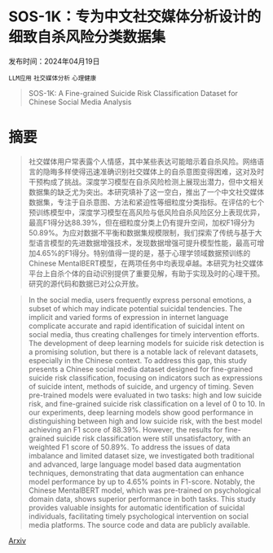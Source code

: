 # SOS-1K：专为中文社交媒体分析设计的细致自杀风险分类数据集

发布时间：2024年04月19日

`LLM应用` `社交媒体分析` `心理健康`

> SOS-1K: A Fine-grained Suicide Risk Classification Dataset for Chinese Social Media Analysis

# 摘要

> 社交媒体用户常表露个人情感，其中某些表达可能暗示着自杀风险。网络语言的隐晦多样使得迅速准确识别社交媒体上的自杀意图变得困难，这对及时干预构成了挑战。深度学习模型在自杀风险检测上展现出潜力，但中文相关数据集的缺乏尤为突出。本研究填补了这一空白，推出了一个中文社交媒体数据集，专注于自杀意图、方法和紧迫性等细粒度分类指标。在评估的七个预训练模型中，深度学习模型在高风险与低风险自杀风险区分上表现优异，最高F1得分达88.39%，但在细粒度分类上仍有提升空间，加权F1得分为50.89%。为应对数据不平衡和数据集规模限制，我们探索了传统与基于大型语言模型的先进数据增强技术，发现数据增强可提升模型性能，最高可增加4.65%的F1得分。特别值得一提的是，基于心理学领域数据预训练的Chinese MentalBERT模型，在两项任务中均表现卓越。本研究为社交媒体平台上自杀个体的自动识别提供了重要见解，有助于实现及时的心理干预。研究的源代码和数据已对公众开放。

> In the social media, users frequently express personal emotions, a subset of which may indicate potential suicidal tendencies. The implicit and varied forms of expression in internet language complicate accurate and rapid identification of suicidal intent on social media, thus creating challenges for timely intervention efforts. The development of deep learning models for suicide risk detection is a promising solution, but there is a notable lack of relevant datasets, especially in the Chinese context. To address this gap, this study presents a Chinese social media dataset designed for fine-grained suicide risk classification, focusing on indicators such as expressions of suicide intent, methods of suicide, and urgency of timing. Seven pre-trained models were evaluated in two tasks: high and low suicide risk, and fine-grained suicide risk classification on a level of 0 to 10. In our experiments, deep learning models show good performance in distinguishing between high and low suicide risk, with the best model achieving an F1 score of 88.39%. However, the results for fine-grained suicide risk classification were still unsatisfactory, with an weighted F1 score of 50.89%. To address the issues of data imbalance and limited dataset size, we investigated both traditional and advanced, large language model based data augmentation techniques, demonstrating that data augmentation can enhance model performance by up to 4.65% points in F1-score. Notably, the Chinese MentalBERT model, which was pre-trained on psychological domain data, shows superior performance in both tasks. This study provides valuable insights for automatic identification of suicidal individuals, facilitating timely psychological intervention on social media platforms. The source code and data are publicly available.

[Arxiv](https://arxiv.org/abs/2404.12659)